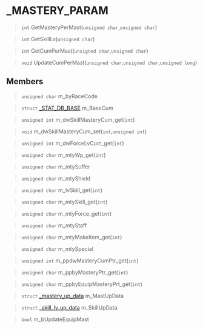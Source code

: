 # _MASTERY_PARAM
 
> `int` GetMasteryPerMast(`unsigned char`,`unsigned char`)
 
> `int` GetSkillLv(`unsigned char`)
 
> `int` GetCumPerMast(`unsigned char`,`unsigned char`)
 
> `void` UpdateCumPerMast(`unsigned char`,`unsigned char`,`unsigned long`)
 
## Members
 
> `unsigned char` m_byRaceCode
 
> `struct` [_STAT_DB_BASE](lua/classes/_STAT_DB_BASE.md) m_BaseCum
 
> `unsigned int` m_dwSkillMasteryCum_get(`int`)
 
> `void` m_dwSkillMasteryCum_set(`int`,`unsigned int`)
 
> `unsigned int` m_dwForceLvCum_get(`int`)
 
> `unsigned char` m_mtyWp_get(`int`)
 
> `unsigned char` m_mtySuffer
 
> `unsigned char` m_mtyShield
 
> `unsigned char` m_lvSkill_get(`int`)
 
> `unsigned char` m_mtySkill_get(`int`)
 
> `unsigned char` m_mtyForce_get(`int`)
 
> `unsigned char` m_mtyStaff
 
> `unsigned char` m_mtyMakeItem_get(`int`)
 
> `unsigned char` m_mtySpecial
 
> `unsigned int` m_ppdwMasteryCumPtr_get(`int`)
 
> `unsigned char` m_ppbyMasteryPtr_get(`int`)
 
> `unsigned char` m_ppbyEquipMasteryPrt_get(`int`)
 
> `struct` [_mastery_up_data](lua/classes/_mastery_up_data.md) m_MastUpData
 
> `struct` [_skill_lv_up_data](lua/classes/_skill_lv_up_data.md) m_SkillUpData
 
> `bool` m_bUpdateEquipMast
 
